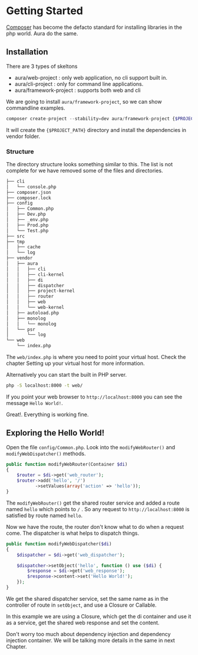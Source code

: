 # Getting Started

[Composer](http://getcomposer.org) has become the defacto standard 
for installing libraries in the php world. Aura do the same.


## Installation

There are 3 types of skeltons

* aura/web-project : only web application, no cli support built in.
* aura/cli-project : only for command line applications.
* aura/framework-project : supports both web and cli

We are going to install `aura/framework-project`, so we can show commandline 
examples.

```php
composer create-project --stability=dev aura/framework-project {$PROJECT_PATH}
```
    
It will create the `{$PROJECT_PATH}` directory and install the dependencies
in vendor folder.

### Structure

The directory structure looks something similar to this. The list is not 
complete for we have removed some of the files and directories.

```bash
├── cli
│   └── console.php
├── composer.json
├── composer.lock
├── config
│   ├── Common.php
│   ├── Dev.php
│   ├── _env.php
│   ├── Prod.php
│   └── Test.php
├── src
├── tmp
│   ├── cache
│   └── log
├── vendor
│   ├── aura
│   │   ├── cli
│   │   ├── cli-kernel
│   │   ├── di
│   │   ├── dispatcher
│   │   ├── project-kernel
│   │   ├── router
│   │   ├── web
│   │   └── web-kernel
│   ├── autoload.php
│   ├── monolog
│   │   └── monolog
│   └── psr
│       └── log
└── web
    └── index.php
```

The `web/index.php` is where you need to point your virtual host. Check the 
chapter Setting up your virtual host for more information.

Alternatively you can start the built in PHP server.


```bash
php -S localhost:8000 -t web/
```

If you point your web browser to `http://localhost:8000` you can see 
the message `Hello World!`.

Great!. Everything is working fine.

## Exploring the Hello World!

Open the file `config/Common.php`. Look into the `modifyWebRouter()` and 
`modifyWebDispatcher()` methods.

```php
public function modifyWebRouter(Container $di)
{
    $router = $di->get('web_router');
    $router->add('hello', '/')
           ->setValues(array('action' => 'hello'));
}
```

The `modifyWebRouter()` get the shared router service and added a route 
named `hello` which points to `/` . So any request to `http://localhost:8000` 
is satisfied by route named `hello`.

Now we have the route, the router don't know what to do when a request come.
The dispatcher is what helps to dispatch things.

```php
public function modifyWebDispatcher($di)
{
    $dispatcher = $di->get('web_dispatcher');

    $dispatcher->setObject('hello', function () use ($di) {
        $response = $di->get('web_response');
        $response->content->set('Hello World!');
    });
}
```

We get the shared dispatcher service, set the same name as in the 
controller of route in `setObject`, and use a Closure or Callable.

In this example we are using a Closure, which get the di container and use 
it as a service, get the shared web response and set the content.

Don't worry too much about dependency injection and dependency injection 
container. We will be talking more details in the same in next Chapter.
